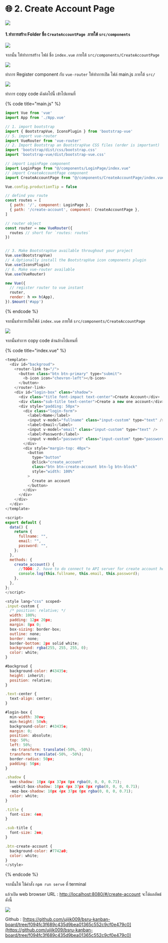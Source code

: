 # 🌐 2. Create Account Page

![](<../.gitbook/assets/image (113).png>)

#### 1.ทำการสร้าง Folder ชื่อ `CreateAccountPage `ภายใต้ `src/components`

![](<../.gitbook/assets/image (77).png>)

จากนั้น ให้ทำการสร้าง ไฟล์ ชื่อ `index.vue` ภายใต้ `src/components/CreateAccountPage`

![](<../.gitbook/assets/image (16).png>)

ทำการ Register component กับ `vue-router` ให้ทำการเปิด ไฟล์ main.js ภายใต้ `src/`

![](<../.gitbook/assets/image (159).png>)

ทำการ copy code ดังต่อไปนี้ เข้าไปแทนที่

{% code title="main.js" %}
```javascript
import Vue from 'vue'
import App from './App.vue'

// 1. import bootstrap
import { BootstrapVue, IconsPlugin } from 'bootstrap-vue'
// 5. import vue-router
import VueRouter from 'vue-router'
// 2. Import Bootstrap an BootstrapVue CSS files (order is important)
import 'bootstrap/dist/css/bootstrap.css'
import 'bootstrap-vue/dist/bootstrap-vue.css'

// import LoginPage component
import LoginPage from "@/components/LoginPage/index.vue"
// import CreateAccountPage component
import CreateAccountPage from "@/components/CreateAccountPage/index.vue"

Vue.config.productionTip = false

// defind you route
const routes = [
  { path: '/', component: LoginPage },
  { path: '/create-account', component: CreateAccountPage },
]

// router object
const router = new VueRouter({
  routes // short for `routes: routes`
})


// 3. Make BootstrapVue available throughout your project
Vue.use(BootstrapVue)
// 4.Optionally install the BootstrapVue icon components plugin
Vue.use(IconsPlugin)
// 6. Make vue-router available
Vue.use(VueRouter)

new Vue({
  // register router to vue instant
  router,
  render: h => h(App),
}).$mount('#app')
```
{% endcode %}

จากนั้นทำการเปิดไฟล์ `index.vue` ภายใต้ `src/components/CreateAccountPage`

![](<../.gitbook/assets/image (124).png>)

จากนั้นทำการ copy code ด้านล้างไปแทนที่

{% code title="index.vue" %}
```javascript
<template>
  <div id="backgroud">
    <router-link to="/">
      <button class="btn btn-primary" type="submit">
        <b-icon icon="chevron-left"></b-icon>
      </button>
    </router-link>
    <div id="login-box" class="shadow">
      <div class="title font-impact text-center">Create Account</div>
      <div class="sub-title text-center">Create a new one account</div>
      <div style="padding: 50px">
        <div class="login-form">
          <label>Name</label>
          <input v-model="fullname" class="input-custom" type="text" />
          <label>Email</label>
          <input v-model="email" class="input-custom" type="text" />
          <label>Password</label>
          <input v-model="password" class="input-custom" type="password" />
        </div>
        <div style="margin-top: 40px">
          <button
            type="button"
            @click="create_account"
            class="btn btn-create-account btn-lg btn-block"
            style="width: 100%"
          >
            Create an account
          </button>
        </div>
      </div>
    </div>
  </div>
</template>

<script>
export default {
  data() {
    return {
      fullname: "",
      email: "",
      password: "",
    };
  },
  methods: {
    create_account() {
      //TODO: 2. have to do connect to API server for create account here
      console.log(this.fullname, this.email, this.password);
    },
  },
};
</script>

<style lang="css" scoped>
.input-custom {
  /* position: relative; */
  width: 100%;
  padding: 12px 20px;
  margin: 8px 0;
  box-sizing: border-box;
  outline: none;
  border: none;
  border-bottom: 2px solid white;
  background: rgba(255, 255, 255, 0);
  color: white;
}

#backgroud {
  background-color: #43435e;
  height: inherit;
  position: relative;
}

.text-center {
  text-align: center;
}

#login-box {
  min-width: 30vw;
  min-height: 50vh;
  background-color: #43435e;
  margin: 0;
  position: absolute;
  top: 50%;
  left: 50%;
  -ms-transform: translate(-50%, -50%);
  transform: translate(-50%, -50%);
  border-radius: 50px;
  padding: 50px;
}

.shadow {
  box-shadow: 10px 4px 37px 0px rgba(0, 0, 0, 0.71);
  -webkit-box-shadow: 10px 4px 37px 0px rgba(0, 0, 0, 0.71);
  -moz-box-shadow: 10px 4px 37px 0px rgba(0, 0, 0, 0.71);
  color: white;
}

.title {
  font-size: 4em;
}

.sub-title {
  font-size: 2em;
}

.btn-create-account {
  background-color: #7742a0;
  color: white;
}
</style>
```
{% endcode %}

จากนั้นให้ ใช้คำสั่ง `npm run serve` ที่ terminal&#x20;

แล้วเปิด web browser URL : [http://localhost:8080/#/create-account](http://localhost:8080/#/create-account) จะได้ผลลัพธ์ดังนี้

![](<../.gitbook/assets/image (39).png>)

Github : [https://github.com/ujiik009/bsru-kanban-board/tree/f094fc3f689c435d9bea01365c552c9cf0e479c0](https://github.com/ujiik009/bsru-kanban-board/tree/f094fc3f689c435d9bea01365c552c9cf0e479c0)
